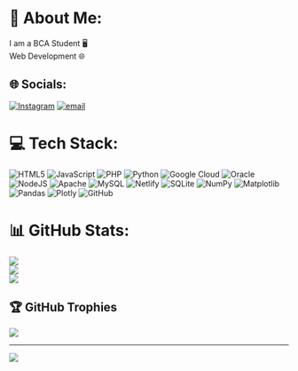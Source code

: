 # 💫 About Me:
I am a BCA Student  🖥️<br>Web Development  🌐


## 🌐 Socials:
[![Instagram](https://img.shields.io/badge/Instagram-%23E4405F.svg?logo=Instagram&logoColor=white)](https://instagram.com/137__kashyap__) [![email](https://img.shields.io/badge/Email-D14836?logo=gmail&logoColor=white)](mailto:madhulatanishad123@gmail.com) 

# 💻 Tech Stack:
![HTML5](https://img.shields.io/badge/html5-%23E34F26.svg?style=plastic&logo=html5&logoColor=white) ![JavaScript](https://img.shields.io/badge/javascript-%23323330.svg?style=plastic&logo=javascript&logoColor=%23F7DF1E) ![PHP](https://img.shields.io/badge/php-%23777BB4.svg?style=plastic&logo=php&logoColor=white) ![Python](https://img.shields.io/badge/python-3670A0?style=plastic&logo=python&logoColor=ffdd54) ![Google Cloud](https://img.shields.io/badge/GoogleCloud-%234285F4.svg?style=plastic&logo=google-cloud&logoColor=white) ![Oracle](https://img.shields.io/badge/Oracle-F80000?style=plastic&logo=oracle&logoColor=white) ![NodeJS](https://img.shields.io/badge/node.js-6DA55F?style=plastic&logo=node.js&logoColor=white) ![Apache](https://img.shields.io/badge/apache-%23D42029.svg?style=plastic&logo=apache&logoColor=white) ![MySQL](https://img.shields.io/badge/mysql-4479A1.svg?style=plastic&logo=mysql&logoColor=white) ![Netlify](https://img.shields.io/badge/netlify-%23000000.svg?style=plastic&logo=netlify&logoColor=#00C7B7) ![SQLite](https://img.shields.io/badge/sqlite-%2307405e.svg?style=plastic&logo=sqlite&logoColor=white) ![NumPy](https://img.shields.io/badge/numpy-%23013243.svg?style=plastic&logo=numpy&logoColor=white) ![Matplotlib](https://img.shields.io/badge/Matplotlib-%23ffffff.svg?style=plastic&logo=Matplotlib&logoColor=black) ![Pandas](https://img.shields.io/badge/pandas-%23150458.svg?style=plastic&logo=pandas&logoColor=white) ![Plotly](https://img.shields.io/badge/Plotly-%233F4F75.svg?style=plastic&logo=plotly&logoColor=white) ![GitHub](https://img.shields.io/badge/github-%23121011.svg?style=plastic&logo=github&logoColor=white)
# 📊 GitHub Stats:
![](https://github-readme-stats.vercel.app/api?username=madhulatanishad123&theme=ambient_gradient&hide_border=false&include_all_commits=true&count_private=true)<br/>
![](https://nirzak-streak-stats.vercel.app/?user=madhulatanishad123&theme=ambient_gradient&hide_border=false)<br/>
![](https://github-readme-stats.vercel.app/api/top-langs/?username=madhulatanishad123&theme=ambient_gradient&hide_border=false&include_all_commits=true&count_private=true&layout=compact)

## 🏆 GitHub Trophies
![](https://github-profile-trophy.vercel.app/?username=madhulatanishad123&theme=radical&no-frame=false&no-bg=false&margin-w=4)

---
[![](https://visitcount.itsvg.in/api?id=madhulatanishad123&icon=0&color=0)](https://visitcount.itsvg.in)

<!-- Proudly created with GPRM ( https://gprm.itsvg.in ) -->
